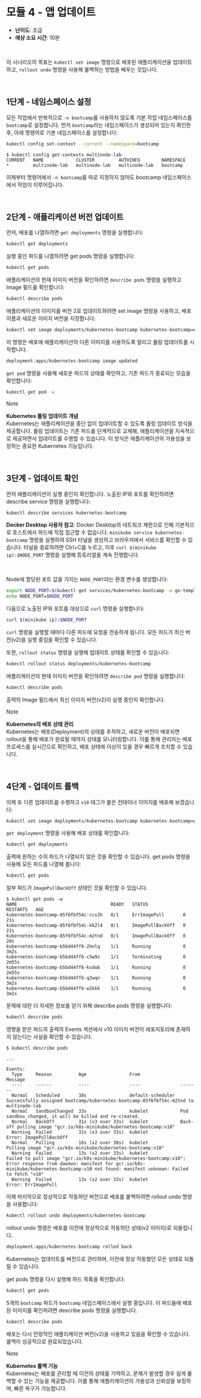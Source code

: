 # 모듈 4 - 앱 업데이트

- **난이도**: 초급  
- **예상 소요 시간**: 10분

&nbsp;

이 시나리오의 목표는 `kubectl set image` 명령으로 배포된 애플리케이션을 업데이트하고, `rollout undo` 명령을 사용해 롤백하는 방법을 배우는 것입니다.

&nbsp;

## 1단계 - 네임스페이스 설정

모든 작업에서 반복적으로 `-n bootcamp`를 사용하지 않도록 기본 작업 네임스페이스를 `bootcamp`로 설정합니다. 먼저 `bootcamp`라는 네임스페이스가 생성되어 있는지 확인한 후, 아래 명령어로 기본 네임스페이스를 설정합니다:

```bash
kubectl config set-context --current --namespace=bootcamp
```

```console
$ kubectl config get-contexts multinode-lab
CURRENT   NAME            CLUSTER         AUTHINFO        NAMESPACE
*         multinode-lab   multinode-lab   multinode-lab   bootcamp
```

이제부터 명령어에서 `-n bootcamp`를 따로 지정하지 않아도 bootcamp 네임스페이스에서 작업이 이루어집니다.

&nbsp;

## 2단계 - 애플리케이션 버전 업데이트

먼저, 배포를 나열하려면 `get deployments` 명령을 실행합니다:

```bash
kubectl get deployments
```

실행 중인 파드를 나열하려면 get pods 명령을 실행합니다:

```bash
kubectl get pods
```

애플리케이션의 현재 이미지 버전을 확인하려면 `describe pods` 명령을 실행하고 Image 필드를 확인합니다:

```bash
kubectl describe pods
```

애플리케이션의 이미지를 버전 2로 업데이트하려면 set image 명령을 사용하고, 배포 이름과 새로운 이미지 버전을 지정합니다:

```bash
kubectl set image deployments/kubernetes-bootcamp kubernetes-bootcamp=gcr.io/k8s-minikube/kubernetes-bootcamp:v2
```

이 명령은 배포에 애플리케이션의 다른 이미지를 사용하도록 알리고 롤링 업데이트를 시작합니다.

```bash
deployment.apps/kubernetes-bootcamp image updated
```

`get pod` 명령을 사용해 새로운 파드의 상태를 확인하고, 기존 파드가 종료되는 모습을 확인합니다:

```bash
kubectl get pod -w
```

> [!NOTE]
> **Kubernetes 롤링 업데이트 개념**  
> Kubernetes는 애플리케이션을 중단 없이 업데이트할 수 있도록 롤링 업데이트 방식을 제공합니다. 롤링 업데이트는 기존 파드를 단계적으로 교체해, 애플리케이션을 지속적으로 제공하면서 업데이트를 수행할 수 있습니다. 이 방식은 애플리케이션의 가용성을 보장하는 중요한 Kubernetes 기능입니다.

&nbsp;

## 3단계 - 업데이트 확인

먼저 애플리케이션이 실행 중인지 확인합니다. 노출된 IP와 포트를 확인하려면 describe service 명령을 실행합니다:

```bash
kubectl describe services kubernetes-bootcamp
```

**Docker Desktop 사용자 참고**: Docker Desktop의 네트워크 제한으로 인해 기본적으로 호스트에서 파드에 직접 접근할 수 없습니다. `minikube service kubernetes-bootcamp` 명령을 실행하여 SSH 터널을 생성하고 브라우저에서 서비스를 확인할 수 있습니다. 터널을 종료하려면 Ctrl+C를 누르고, 이후 `curl $(minikube ip):$NODE_PORT` 명령을 실행해 튜토리얼을 계속 진행합니다.

&nbsp;

Node에 할당된 포트 값을 가지는 `NODE_PORT`라는 환경 변수를 생성합니다:

```bash
export NODE_PORT=$(kubectl get services/kubernetes-bootcamp -o go-template='{{(index .spec.ports 0).nodePort}}')
echo NODE_PORT=$NODE_PORT
```

다음으로 노출된 IP와 포트를 대상으로 `curl` 명령을 실행합니다:

```bash
curl $(minikube ip):$NODE_PORT
```

`curl` 명령을 실행할 때마다 다른 파드에 요청을 전송하게 됩니다. 모든 파드가 최신 버전(v2)을 실행 중임을 확인할 수 있습니다.

또한, `rollout status` 명령을 실행해 업데이트 상태를 확인할 수 있습니다:

```bash
kubectl rollout status deployments/kubernetes-bootcamp
```

애플리케이션의 현재 이미지 버전을 확인하려면 `describe pod` 명령을 실행합니다:

```bash
kubectl describe pods
```

출력의 Image 필드에서 최신 이미지 버전(v2)이 실행 중인지 확인합니다.

> [!NOTE]
> **Kubernetes의 배포 상태 관리**  
> Kubernetes는 배포(Deployment)의 상태를 추적하고, 새로운 버전이 배포되면 rollout을 통해 배포가 완료될 때까지 상태를 모니터링합니다. 이를 통해 관리자는 배포 프로세스를 실시간으로 확인하고, 배포 상태에 이상이 있을 경우 빠르게 조치할 수 있습니다.

&nbsp;

## 4단계 - 업데이트 롤백

이제 또 다른 업데이트를 수행하고 `v10` 태그가 붙은 컨테이너 이미지를 배포해 보겠습니다:

```bash
kubectl set image deployments/kubernetes-bootcamp kubernetes-bootcamp=gcr.io/k8s-minikube/kubernetes-bootcamp:v10
```

`get deployment` 명령을 사용해 배포 상태를 확인합니다:

```bash
kubectl get deployments
```

출력에 원하는 수의 파드가 나열되지 않은 것을 확인할 수 있습니다. get pods 명령을 사용해 모든 파드를 나열해 봅니다:

```bash
kubectl get pods
```

일부 파드가 `ImagePullBackOff` 상태인 것을 확인할 수 있습니다.

```console
$ kubectl get pods -w
NAME                                   READY   STATUS             RESTARTS   AGE
kubernetes-bootcamp-85f6fbf54c-ccx2h   0/1     ErrImagePull       0          21s
kubernetes-bootcamp-85f6fbf54c-kk2l4   0/1     ImagePullBackOff   0          21s
kubernetes-bootcamp-85f6fbf54c-m2tnd   0/1     ImagePullBackOff   0          20s
kubernetes-bootcamp-b5bd44ff6-2hnlq    1/1     Running            0          3m2s
kubernetes-bootcamp-b5bd44ff6-c5w9z    1/1     Terminating        0          2m55s
kubernetes-bootcamp-b5bd44ff6-ksdwb    1/1     Running            0          2m55s
kubernetes-bootcamp-b5bd44ff6-q2wqn    1/1     Running            0          3m2s
kubernetes-bootcamp-b5bd44ff6-w2kkk    1/1     Running            0          3m2s
```

문제에 대한 더 자세한 정보를 얻기 위해 describe pods 명령을 실행합니다:

```bash
kubectl describe pods
```

영향을 받은 파드의 출력의 Events 섹션에서 v10 이미지 버전이 레포지토리에 존재하지 않는다는 사실을 확인할 수 있습니다.

```console
$ kubectl describe pods

...

Events:
  Type     Reason          Age                From               Message
  ----     ------          ----               ----               -------
  Normal   Scheduled       38s                default-scheduler  Successfully assigned bootcamp/kubernetes-bootcamp-85f6fbf54c-m2tnd to multinode-lab
  Normal   SandboxChanged  33s                kubelet            Pod sandbox changed, it will be killed and re-created.
  Normal   BackOff         31s (x3 over 33s)  kubelet            Back-off pulling image "gcr.io/k8s-minikube/kubernetes-bootcamp:v10"
  Warning  Failed          31s (x3 over 33s)  kubelet            Error: ImagePullBackOff
  Normal   Pulling         16s (x2 over 38s)  kubelet            Pulling image "gcr.io/k8s-minikube/kubernetes-bootcamp:v10"
  Warning  Failed          13s (x2 over 33s)  kubelet            Failed to pull image "gcr.io/k8s-minikube/kubernetes-bootcamp:v10": Error response from daemon: manifest for gcr.io/k8s-minikube/kubernetes-bootcamp:v10 not found: manifest unknown: Failed to fetch "v10"
  Warning  Failed          13s (x2 over 33s)  kubelet            Error: ErrImagePull
```

이제 마지막으로 정상적으로 작동하던 버전으로 배포를 롤백하려면 rollout undo 명령을 사용합니다:

```bash
kubectl rollout undo deployments/kubernetes-bootcamp
```

rollout undo 명령은 배포를 이전에 정상적으로 작동하던 상태(v2 이미지)로 되돌립니다.

```bash
deployment.apps/kubernetes-bootcamp rolled back
```

Kubernetes는 업데이트를 버전으로 관리하며, 이전에 정상 작동했던 모든 상태로 되돌릴 수 있습니다.

get pods 명령을 다시 실행해 파드 목록을 확인합니다:

```bash
kubectl get pods
```

5개의 `bootcamp` 파드가 `bootcamp` 네임스페이스에서 실행 중입니다. 이 파드들에 배포된 이미지를 확인하려면 describe pods 명령을 실행합니다.

```bash
kubectl describe pods
```

배포는 다시 안정적인 애플리케이션 버전(v2)을 사용하고 있음을 확인할 수 있습니다. 롤백이 성공적으로 완료되었습니다.

> [!NOTE]
> **Kubernetes 롤백 기능**  
> Kubernetes는 배포를 관리할 때 이전의 상태를 기억하고, 문제가 발생할 경우 쉽게 롤백할 수 있는 기능을 제공합니다. 이를 통해 애플리케이션의 가용성과 신뢰성을 보장하며, 빠른 복구가 가능합니다.
